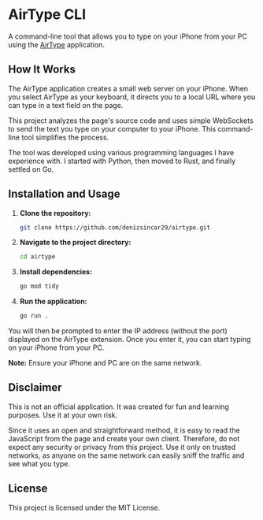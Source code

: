 # AirType CLI

A command-line tool that allows you to type on your iPhone from your PC using the [AirType](https://apps.apple.com/us/app/airtype-type-from-your-computer/id922932291) application.

## How It Works

The AirType application creates a small web server on your iPhone. When you select AirType as your keyboard, it directs you to a local URL where you can type in a text field on the page.

This project analyzes the page's source code and uses simple WebSockets to send the text you type on your computer to your iPhone. This command-line tool simplifies the process.

The tool was developed using various programming languages I have experience with. I started with Python, then moved to Rust, and finally settled on Go.

## Installation and Usage

1. **Clone the repository:**
   ```bash
   git clone https://github.com/denizsincar29/airtype.git
   ```

2. **Navigate to the project directory:**
   ```bash
   cd airtype
   ```

3. **Install dependencies:**
   ```bash
   go mod tidy
   ```

4. **Run the application:**
   ```bash
   go run .
   ```

You will then be prompted to enter the IP address (without the port) displayed on the AirType extension. Once you enter it, you can start typing on your iPhone from your PC.

**Note:** Ensure your iPhone and PC are on the same network.

## Disclaimer

This is not an official application. It was created for fun and learning purposes. Use it at your own risk.

Since it uses an open and straightforward method, it is easy to read the JavaScript from the page and create your own client. Therefore, do not expect any security or privacy from this project. Use it only on trusted networks, as anyone on the same network can easily sniff the traffic and see what you type.

## License

This project is licensed under the MIT License.